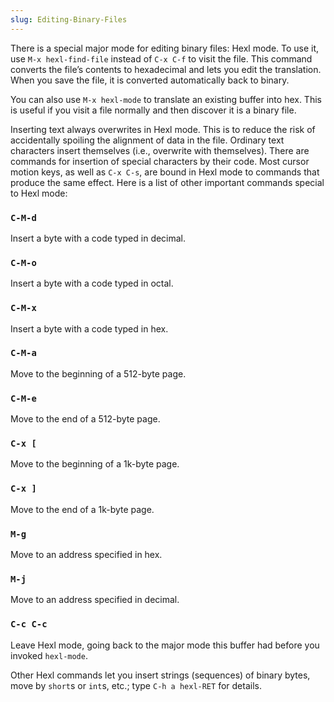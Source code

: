 ```yaml
---
slug: Editing-Binary-Files
---
```


There is a special major mode for editing binary files: Hexl mode. To use it, use `M-x hexl-find-file` instead of `C-x C-f` to visit the file. This command converts the file’s contents to hexadecimal and lets you edit the translation. When you save the file, it is converted automatically back to binary.

You can also use `M-x hexl-mode` to translate an existing buffer into hex. This is useful if you visit a file normally and then discover it is a binary file.

Inserting text always overwrites in Hexl mode. This is to reduce the risk of accidentally spoiling the alignment of data in the file. Ordinary text characters insert themselves (i.e., overwrite with themselves). There are commands for insertion of special characters by their code. Most cursor motion keys, as well as `C-x C-s`, are bound in Hexl mode to commands that produce the same effect. Here is a list of other important commands special to Hexl mode:

### `C-M-d`

Insert a byte with a code typed in decimal.

### `C-M-o`

Insert a byte with a code typed in octal.

### `C-M-x`

Insert a byte with a code typed in hex.

### `C-M-a`

Move to the beginning of a 512-byte page.

### `C-M-e`

Move to the end of a 512-byte page.

### `C-x [`

Move to the beginning of a 1k-byte page.

### `C-x ]`

Move to the end of a 1k-byte page.

### `M-g`

Move to an address specified in hex.

### `M-j`

Move to an address specified in decimal.

### `C-c C-c`

Leave Hexl mode, going back to the major mode this buffer had before you invoked `hexl-mode`.

Other Hexl commands let you insert strings (sequences) of binary bytes, move by `short`s or `int`s, etc.; type `C-h a hexl-RET` for details.
